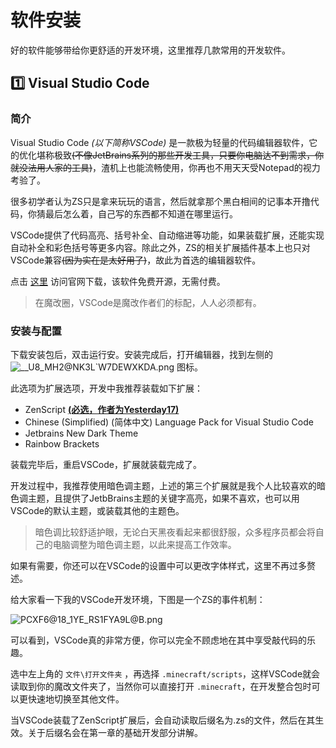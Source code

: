 # 软件安装

好的软件能够带给你更舒适的开发环境，这里推荐几款常用的开发软件。

## 1️⃣ Visual Studio Code

### 简介

Visual Studio Code *(以下简称VSCode)* 是一款极为轻量的代码编辑器软件，它的优化堪称极致~~(不像JetBrains系列的那些开发工具，只要你电脑达不到需求，你就没法用人家的工具)~~，渣机上也能流畅使用，你再也不用天天受Notepad的视力考验了。

很多初学者认为ZS只是拿来玩玩的语言，然后就拿那个黑白相间的记事本开撸代码，你猜最后怎么着，自己写的东西都不知道在哪里运行。

VSCode提供了代码高亮、括号补全、自动缩进等功能，如果装载扩展，还能实现自动补全和彩色括号等更多内容。除此之外，ZS的相关扩展插件基本上也只对VSCode兼容~~(因为实在是太好用了)~~，故此为首选的编辑器软件。

点击 [这里](https://code.visualstudio.com/) 访问官网下载，该软件免费开源，无需付费。

> 在魔改圈，VSCode是魔改作者们的标配，人人必须都有。

### 安装与配置

下载安装包后，双击运行安。安装完成后，打开编辑器，找到左侧的 ![__U8_MH2@NK3L`W7DEWXKDA.png](https://s2.loli.net/2022/10/01/Mf6YZDFKSLk4Cig.png) 图标。

此选项为扩展选项，开发中我推荐装载如下扩展：

- ZenScript **<u>(必选，作者为Yesterday17)</u>**
- Chinese (Simplified) (简体中文) Language Pack for Visual Studio Code
- Jetbrains New Dark Theme
- Rainbow Brackets

装载完毕后，重启VSCode，扩展就装载完成了。

开发过程中，我推荐使用暗色调主题，上述的第三个扩展就是我个人比较喜欢的暗色调主题，且提供了JetbBrains主题的关键字高亮，如果不喜欢，也可以用VSCode的默认主题，或装载其他的主题色。

> 暗色调比较舒适护眼，无论白天黑夜看起来都很舒服，众多程序员都会将自己的电脑调整为暗色调主题，以此来提高工作效率。

如果有需要，你还可以在VSCode的设置中可以更改字体样式，这里不再过多赘述。

给大家看一下我的VSCode开发环境，下图是一个ZS的事件机制：

![PCXF6@18_1YE_RS1FYA9L@B.png](https://s2.loli.net/2022/10/01/zXcEB2RUwSfVJWe.png)

可以看到，VSCode真的非常方便，你可以完全不顾虑地在其中享受敲代码的乐趣。

选中左上角的 `文件\打开文件夹` ，再选择 `.minecraft/scripts`，这样VSCode就会读取到你的魔改文件夹了，当然你可以直接打开 `.minecraft`，在开发整合包时可以更快速地切换至其他文件。

当VSCode装载了ZenScript扩展后，会自动读取后缀名为.zs的文件，然后在其生效。关于后缀名会在第一章的基础开发部分讲解。
